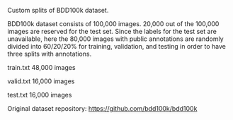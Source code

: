 Custom splits of BDD100k dataset.

BDD100k dataset consists of 100,000 images. 20,000 out of the 100,000 images are reserved for the test set. Since the labels for the test set are unavailable, here the 80,000 images with public annotations are randomly divided into 60/20/20\% for training, validation, and testing in order to have three splits with annotations.

train.txt           48,000 images

valid.txt           16,000 images

test.txt            16,000 images

Original dataset repository:
https://github.com/bdd100k/bdd100k
